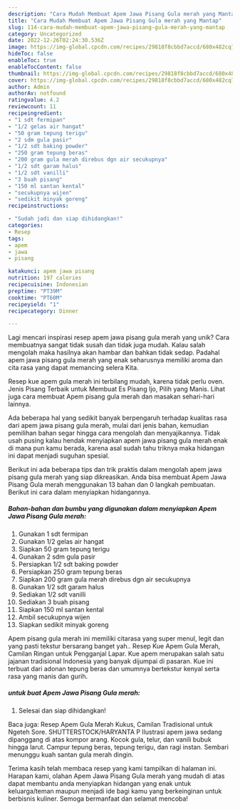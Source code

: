 ```yaml
---
description: "Cara Mudah Membuat Apem Jawa Pisang Gula merah yang Mantap"
title: "Cara Mudah Membuat Apem Jawa Pisang Gula merah yang Mantap"
slug: 114-cara-mudah-membuat-apem-jawa-pisang-gula-merah-yang-mantap
category: Uncategorized
date: 2022-12-26T02:24:30.536Z
image: https://img-global.cpcdn.com/recipes/29818f8cbbd7accd/680x482cq70/apem-jawa-pisang-gula-merah-foto-resep-utama.jpg
hideToc: false
enableToc: true
enableTocContent: false
thumbnail: https://img-global.cpcdn.com/recipes/29818f8cbbd7accd/680x482cq70/apem-jawa-pisang-gula-merah-foto-resep-utama.jpg
cover: https://img-global.cpcdn.com/recipes/29818f8cbbd7accd/680x482cq70/apem-jawa-pisang-gula-merah-foto-resep-utama.jpg
author: Admin
authorAv: notfound
ratingvalue: 4.2
reviewcount: 11
recipeingredient:
- "1 sdt fermipan"
- "1/2 gelas air hangat"
- "50 gram tepung terigu"
- "2 sdm gula pasir"
- "1/2 sdt baking powder"
- "250 gram tepung beras"
- "200 gram gula merah direbus dgn air secukupnya"
- "1/2 sdt garam halus"
- "1/2 sdt vanilli"
- "3 buah pisang"
- "150 ml santan kental"
- "secukupnya wijen"
- "sedikit minyak goreng"
recipeinstructions:

- "Sudah jadi dan siap dihidangkan!"
categories:
- Resep
tags:
- apem
- jawa
- pisang

katakunci: apem jawa pisang 
nutrition: 197 calories
recipecuisine: Indonesian
preptime: "PT39M"
cooktime: "PT60M"
recipeyield: "1"
recipecategory: Dinner

---
```





Lagi mencari inspirasi resep apem jawa pisang gula merah yang unik? Cara membuatnya sangat tidak susah dan tidak juga mudah. Kalau salah mengolah maka hasilnya akan hambar dan bahkan tidak sedap. Padahal apem jawa pisang gula merah yang enak seharusnya memiliki aroma dan cita rasa yang dapat memancing selera Kita.





Resep kue apem gula merah ini terbilang mudah, karena tidak perlu oven. Jenis Pisang Terbaik untuk Membuat Es Pisang Ijo, Pilih yang Manis. Lihat juga cara membuat Apem pisang gula merah dan masakan sehari-hari lainnya.

Ada beberapa hal yang sedikit banyak berpengaruh terhadap kualitas rasa dari apem jawa pisang gula merah, mulai dari jenis bahan, kemudian pemilihan bahan segar hingga cara mengolah dan menyajikannya. Tidak usah pusing kalau hendak menyiapkan apem jawa pisang gula merah enak di mana pun kamu berada, karena asal sudah tahu triknya maka hidangan ini dapat menjadi suguhan spesial.






Berikut ini ada beberapa tips dan trik praktis dalam mengolah apem jawa pisang gula merah yang siap dikreasikan. Anda bisa membuat Apem Jawa Pisang Gula merah menggunakan 13 bahan dan 0 langkah pembuatan. Berikut ini cara dalam menyiapkan hidangannya.

<!--inarticleads1-->

##### Bahan-bahan dan bumbu yang digunakan dalam menyiapkan Apem Jawa Pisang Gula merah:

1. Gunakan 1 sdt fermipan
1. Gunakan 1/2 gelas air hangat
1. Siapkan 50 gram tepung terigu
1. Gunakan 2 sdm gula pasir
1. Persiapkan 1/2 sdt baking powder
1. Persiapkan 250 gram tepung beras
1. Siapkan 200 gram gula merah direbus dgn air secukupnya
1. Gunakan 1/2 sdt garam halus
1. Sediakan 1/2 sdt vanilli
1. Sediakan 3 buah pisang
1. Siapkan 150 ml santan kental
1. Ambil secukupnya wijen
1. Siapkan sedikit minyak goreng


Apem pisang gula merah ini memiliki citarasa yang super menul, legit dan yang pasti tekstur bersarang banget yah.. Resep Kue Apem Gula Merah, Camilan Ringan untuk Pengganjal Lapar. Kue apem merupakan salah satu jajanan tradisional Indonesia yang banyak dijumpai di pasaran. Kue ini terbuat dari adonan tepung beras dan umumnya bertekstur kenyal serta rasa yang manis dan gurih. 

<!--inarticleads2-->

#####  untuk buat Apem Jawa Pisang Gula merah:


1. Selesai dan siap dihidangkan!

Baca juga: Resep Apem Gula Merah Kukus, Camilan Tradisional untuk Ngeteh Sore. SHUTTERSTOCK/HARYANTA P Ilustrasi apem jawa sedang dipanggang di atas kompor arang. Kocok gula, telur, dan vanili bubuk hingga larut. Campur tepung beras, tepung terigu, dan ragi instan. Sembari menunggu kuah santan gula merah dingin. 

Terima kasih telah membaca resep yang kami tampilkan di halaman ini. Harapan kami, olahan Apem Jawa Pisang Gula merah yang mudah di atas dapat membantu anda menyiapkan hidangan yang enak untuk keluarga/teman maupun menjadi ide bagi kamu yang berkeinginan untuk berbisnis kuliner. Semoga bermanfaat dan selamat mencoba!
